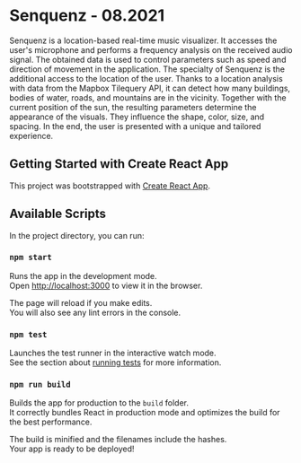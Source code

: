 # Senquenz - 08.2021

Senquenz is a location-based real-time music visualizer. It accesses the user's microphone and performs a frequency analysis on the received audio signal. The obtained data is used to control parameters such as speed and direction of movement in the application. The specialty of Senquenz is the additional access to the location of the user. Thanks to a location analysis with data from the Mapbox Tilequery API, it can detect how many buildings, bodies of water, roads, and mountains are in the vicinity. Together with the current position of the sun, the resulting parameters determine the appearance of the visuals. They influence the shape, color, size, and spacing. In the end, the user is presented with a unique and tailored experience.




## Getting Started with Create React App

This project was bootstrapped with [Create React App](https://github.com/facebook/create-react-app).

## Available Scripts

In the project directory, you can run:

### `npm start`

Runs the app in the development mode.\
Open [http://localhost:3000](http://localhost:3000) to view it in the browser.

The page will reload if you make edits.\
You will also see any lint errors in the console.

### `npm test`

Launches the test runner in the interactive watch mode.\
See the section about [running tests](https://facebook.github.io/create-react-app/docs/running-tests) for more information.

### `npm run build`

Builds the app for production to the `build` folder.\
It correctly bundles React in production mode and optimizes the build for the best performance.

The build is minified and the filenames include the hashes.\
Your app is ready to be deployed!
